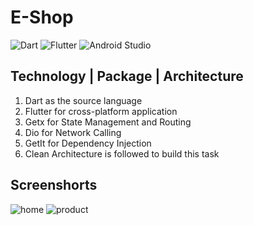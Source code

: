 # E-Shop

![Dart](https://img.shields.io/badge/dart-%230175C2.svg?style=for-the-badge&logo=dart&logoColor=white)
![Flutter](https://img.shields.io/badge/Flutter-%2302569B.svg?style=for-the-badge&logo=Flutter&logoColor=white)
![Android Studio](https://img.shields.io/badge/android%20studio-346ac1?style=for-the-badge&logo=android%20studio&logoColor=white)

## Technology | Package | Architecture 
1. Dart as the source language
2. Flutter for cross-platform application
3. Getx for State Management and Routing
4. Dio for Network Calling
5. GetIt for Dependency Injection
6. Clean Architecture is followed to build this task

## Screenshorts
![home](https://github.com/user-attachments/assets/ae1682ea-4ecb-420c-bbe6-4a724a23830f)
![product](https://github.com/user-attachments/assets/6cf0d5c9-7ced-4f7a-9dc0-505d661146f2)

